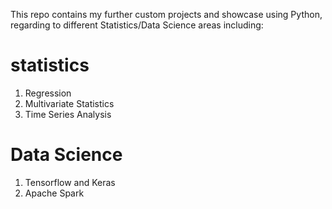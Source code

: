 This repo contains my further custom projects and showcase using Python, regarding to different Statistics/Data Science areas including:

<H1>statistics</H1>
<ol>
   <li>Regression</li>
   <li>Multivariate Statistics</li>
   <li>Time Series Analysis</li>
</ol>

<H1>Data Science</H1>
<ol>
   <li>Tensorflow and Keras</li>
   <li>Apache Spark</li>
</ol>

